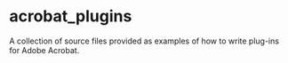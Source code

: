 # acrobat_plugins
A collection of source files provided as examples of how to write plug-ins for Adobe Acrobat.
